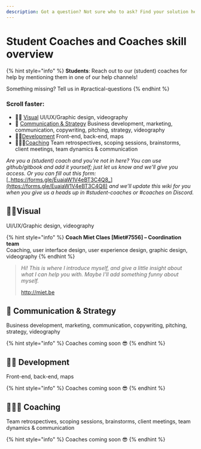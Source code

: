 ```yaml
---
description: Got a question? Not sure who to ask? Find your solution here!
---
```


# Student Coaches and Coaches skill overview

{% hint style="info" %}
**Students**: Reach out to our \(student\) coaches for help by mentioning them in one of our help channels!

Something missing? Tell us in \#practical-questions
{% endhint %}

### Scroll faster:

* 👩‍🎤 [Visual](student-coaches-and-coaches-skill-overview.md#visual) UI/UX/Graphic design, videography 
* 🦄 [Communication & Strategy](student-coaches-and-coaches-skill-overview.md#communication-and-strategy) Business development, marketing, communication, copywriting, pitching, strategy, videography 
* 🦹🏽[Development](student-coaches-and-coaches-skill-overview.md#development) Front-end, back-end, maps 
* 🧙🏼‍♀️[Coaching](student-coaches-and-coaches-skill-overview.md#coaching-techniques) Team retrospectives, scoping sessions, brainstorms, client meetings, team dynamics & communication 

_Are you a \(student\) coach and you're not in here? You can use github/gitbook and add it yourself; just let us know and we'll give you access. Or you can fill out this form:_ [_https://forms.gle/EuaiaW1V4eBT3C4Q8_](https://forms.gle/EuaiaW1V4eBT3C4Q8) _and we'll update this wiki for you when you give us a heads up in \#student-coaches or \#coaches on Discord._

## 👩‍🎤Visual

UI/UX/Graphic design, videography

{% hint style="info" %}
**Coach Miet Claes \[Miet\#7556\] – Coordination team**  
Coaching, user interface design, user experience design, graphic design, videography
{% endhint %}

> _Hi! This is where I introduce myself, and give a little insight about what I can help you with. Maybe I'll add something funny about myself._  
>   
> [http://miet.be ](http://miet.be)

## 🦄 Communication & Strategy

Business development, marketing, communication, copywriting, pitching, strategy, videography

{% hint style="info" %}
Coaches coming soon 😎
{% endhint %}

## 🦹🏽 Development

Front-end, back-end, maps

{% hint style="info" %}
Coaches coming soon 😎
{% endhint %}

## 🧙🏼‍♀️ Coaching

Team retrospectives, scoping sessions, brainstorms, client meetings, team dynamics & communication

{% hint style="info" %}
Coaches coming soon 😎
{% endhint %}

